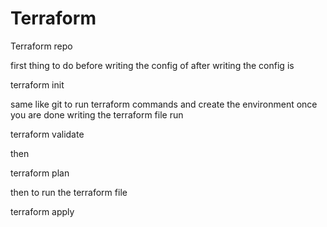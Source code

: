 # Terraform
Terraform repo


first thing to do before writing the config of after writing the config is 

terraform init 

same like git to run terraform commands and create the environment once you are done writing the terraform file run 

terraform validate 


then

terraform plan 

then to run the terraform file 

terraform apply
